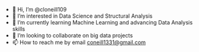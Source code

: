 - 👋 Hi, I’m @cloneill109
- 👀 I’m interested in Data Science and Structural Analysis
- 🌱 I’m currently learning Machine Learning and advancing Data Analysis skills
- 💞️ I’m looking to collaborate on big data projects
- 📫 How to reach me by email coneill1331@gmail.com

<!---
cloneill109/cloneill109 is a ✨ special ✨ repository because its `README.md` (this file) appears on your GitHub profile.
You can click the Preview link to take a look at your changes.
--->
